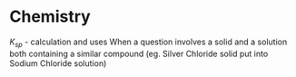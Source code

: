 # Chemistry

$K_{sp}$ - calculation and uses
When a question involves a solid and a solution both containing a similar compound (eg. Silver Chloride solid put into Sodium Chloride solution)